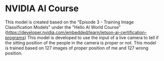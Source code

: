 # NVIDIA AI Course
This model is created based on the "Episode 3 - Training Image Classification Models" under the "Hello AI World Course" (https://developer.nvidia.com/embedded/learn/jetson-ai-certification-programs)
This model is developed to use the input of a live camera to tell if the sitting position of the people in the camera is proper or not. This model is trained based on 127 images of proper position of me and 127 wrong position. 
